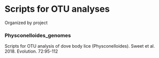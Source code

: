 # Scripts for OTU analyses
Organized by project

### Physconelloides_genomes
Scripts for OTU analysis of dove body lice (Physconelloides).
Sweet et al. 2018. Evolution. 72:95-112
